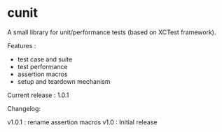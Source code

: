 # cunit

A small library for unit/performance tests (based on XCTest framework).

Features :
- test case and suite
- test performance
- assertion macros
- setup and teardown mechanism

Current release : 1.0.1

Changelog:

v1.0.1 : rename assertion macros
v1.0 : Initial release
